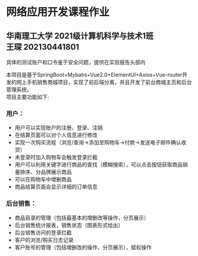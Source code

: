 # 网络应用开发课程作业
## 华南理工大学  2021级计算机科学与技术1班<br>王琛 202130441801  
具体的测试账户和口令鉴于安全问题，提供在实验报告头部内

本项目是基于SpringBoot+Mybatis+Vue2.0+ElementUI+Axios+Vue-router开发的网上手机销售商城项目，实现了前后端分离，并且开发了前台商城主页和后台管理系统。  
项目主要功能如下:  
### 用户：  
* 用户可以实现账户的注册、登录、注销  
* 在结算页面可以对个人信息进行修改  
* 实现一次购买流程（浏览/查询->添加至购物车->付款->发送电子邮件确认收货）  
* 未登录时加入购物车会触发登录拦截  
* 用户可以利用关键字进行商品的查找（模糊搜索），可以点击按钮获取商品销量排序、分品牌展示商品  
* 可以在购物车中增删商品  
* 商品结算页面会显示详细的订单信息  
### 后台销售：  
* 商品目录的管理（包括最基本的增删改等操作，分页展示）  
* 后台销售统计报表，销售状态（图表形式给出）  
* 后台销售访问的登录拦截  
* 客户的浏览/购买日志记录  
* 客户账号的管理（包括增删改的操作，分页展示），赋权操作  
